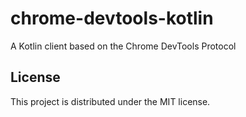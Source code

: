 # chrome-devtools-kotlin

A Kotlin client based on the Chrome DevTools Protocol

## License

This project is distributed under the MIT license.
